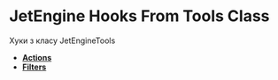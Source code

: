 # JetEngine Hooks From Tools Class

Хуки з класу JetEngineTools

* **<a href="/01-jet-engine/01-hooks/12-tools/actions.md">Actions</a>**
* **<a href="/01-jet-engine/01-hooks/12-tools/filters.md">Filters</a>**
